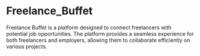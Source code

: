 # Freelance_Buffet

Freelance Buffet is a platform designed to connect freelancers with potential job opportunities. The platform provides a seamless experience for both freelancers and employers, allowing them to collaborate efficiently on various projects.

